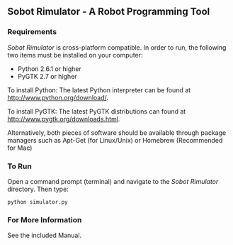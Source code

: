 ## Sobot Rimulator - A Robot Programming Tool

### Requirements
*Sobot Rimulator* is cross-platform compatible. In order to run, the following two items must be installed on your computer:
- Python 2.6.1 or higher
- PyGTK 2.7 or higher

To install Python: The latest Python interpreter can be found at http://www.python.org/download/.

To install PyGTK: The latest PyGTK distributions can found at http://www.pygtk.org/downloads.html.

Alternatively, both pieces of software should be available through package managers such as Apt-Get (for Linux/Unix) or Homebrew (Recommended for Mac)


### To Run
Open a command prompt (terminal) and navigate to the *Sobot Rimulator* directory. Then type:

    python simulator.py


### For More Information
See the included Manual.

